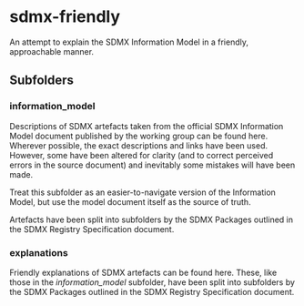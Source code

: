 # sdmx-friendly
An attempt to explain the SDMX Information Model in a friendly, approachable manner.

## Subfolders

### information_model
Descriptions of SDMX artefacts taken from the official SDMX Information Model document published by the working group can be found here. Wherever possible, the exact descriptions and links have been used. However, some have been altered for clarity (and to correct perceived errors in the source document) and inevitably some mistakes will have been made.

Treat this subfolder as an easier-to-navigate version of the Information Model, but use the model document itself as the source of truth.

Artefacts have been split into subfolders by the SDMX Packages outlined in the SDMX Registry Specification document.

### explanations
Friendly explanations of SDMX artefacts can be found here. These, like those in the *information_model* subfolder, have been split into subfolders by the SDMX Packages outlined in the SDMX Registry Specification document.